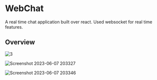 # WebChat

A real time chat application built over react.
Used websocket for real time features.

## Overview

![3](https://github.com/swagatika21/WebChat/assets/83171176/7544e0cb-1764-470b-a322-598e0c632745)


![Screenshot 2023-06-07 203327](https://github.com/swagatika21/WebChat/assets/83171176/746aa754-2d54-4c59-8709-0bbd064fe342)


![Screenshot 2023-06-07 203346](https://github.com/swagatika21/WebChat/assets/83171176/6e8c6d19-bb5e-4cd0-9794-7e4c375ada61)
